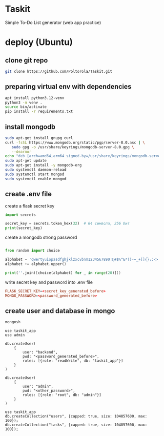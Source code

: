 # Taskit 
Simple To-Do List generator (web app practice)

# deploy (Ubuntu)

## clone git repo

```bash
git clone https://github.com/Poltorola/Taskit.git
```

## preparing virtual env with dependencies
```bash
apt install python3.12-venv
python3 -m venv .
source bin/activate
pip install -r requirements.txt
```

## install mongodb

```bash
sudo apt-get install gnupg curl
curl -fsSL https://www.mongodb.org/static/pgp/server-8.0.asc | \
   sudo gpg -o /usr/share/keyrings/mongodb-server-8.0.gpg \
   --dearmor
echo "deb [arch=amd64,arm64 signed-by=/usr/share/keyrings/mongodb-server-8.0.gpg] https://repo.mongodb.org/apt/ubuntu noble/mongodb-org/8.0 multiverse" | sudo tee /etc/apt/sources.list.d/mongodb-org-8.0.list
sudo apt-get update
sudo apt-get install -y mongodb-org
sudo systemctl daemon-reload
sudo systemctl start mongod
sudo systemctl enable mongod
```

## create .env file

create a flask secret key
```python
import secrets

secret_key = secrets.token_hex(32)  # 64 символа, 256 бит
print(secret_key)
```

create a mongodb strong password
```python

from random import choice

alphabet = 'qwertyuiopasdfghjklzxcvbnm1234567890!@#$%^&*()-=_+[]{};:<>,./?|~'
alphabet += alphabet.upper()

print(''.join([choice(alphabet) for _ in range(20)]))

```

write secret key and password into .env file
```conf
FLASK_SECRET_KEY=<secret_key_generated_before>
MONGO_PASSWORD=<password_generated_before>
```

## create user and database in mongo

```bash
mongosh
```

```mongosh
use taskit_app
use admin

db.createUser(
    {
        user: "backend",
        pwd: "<password_generated_before>",
        roles: [{role: "readWrite", db: "taskit_app"}]
    }
)

db.createUser(
    {
        user: "admin",
        pwd: "<other_password>",
        roles: [{role: "root", db: "admin"}]
    }
)

use taskit_app
db.createCollection("users", {capped: true, size: 104857600, max: 100});
db.createCollection("tasks", {capped: true, size: 104857600, max: 100});
```



